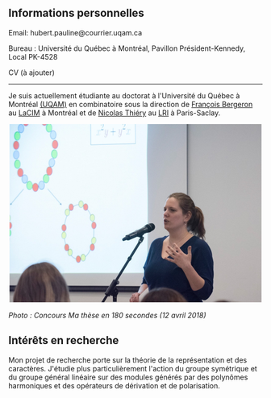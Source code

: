 ## Informations personnelles

<span class="email">Email: hubert.pauline<span></span><span>@</span><span></span>courrier.uqam<span>.</span>ca</span><span class="border"> </span>

Bureau : Université du Québec à Montréal, Pavillon Président-Kennedy, Local PK-4528

CV (à ajouter)

******

Je suis actuellement étudiante au doctorat à l'Université du Québec à Montréal [(UQAM)](https://math.uqam.ca/)
en combinatoire sous la direction de [François Bergeron](http://bergeron.math.uqam.ca/fr/) au [LaCIM](http://lacim.uqam.ca/) à Montréal 
et de [Nicolas Thiéry](http://nicolas.thiery.name/) au [LRI](https://www.universite-paris-saclay.fr/fr/recherche/laboratoire/laboratoire-de-recherche-en-informatique-lri) à Paris-Saclay.  

<p align="center">
  <img src="photo.png" alt="photoMT180">
</p>

*Photo : Concours Ma thèse en 180 secondes (12 avril 2018)*

## Intérêts en recherche

Mon projet de recherche porte sur la théorie de la représentation et des caractères. 
J'étudie plus particulièrement l'action du groupe symétrique et du groupe général linéaire
sur des modules générés par des polynômes harmoniques et des opérateurs de dérivation et de polarisation. 


